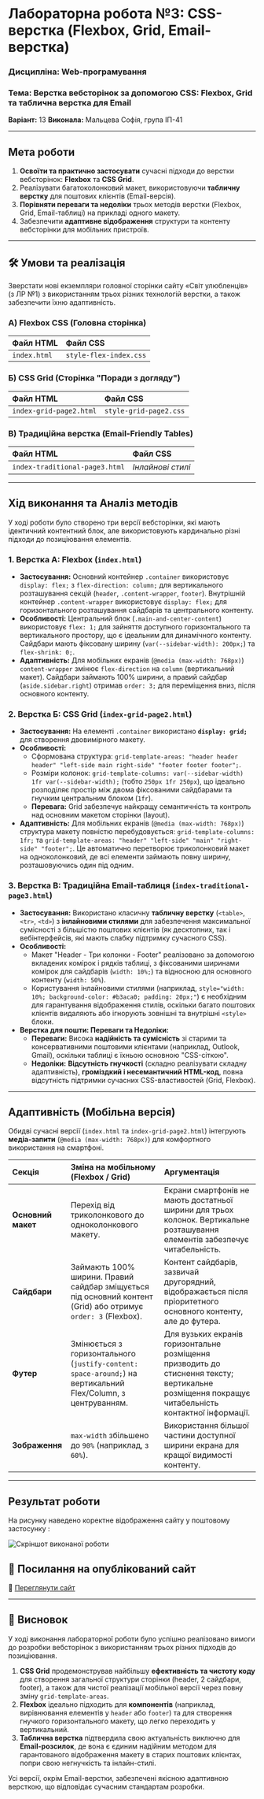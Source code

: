 # Лабораторна робота №3: CSS-верстка (Flexbox, Grid, Email-верстка)

### **Дисципліна:** Web-програмування
### **Тема:** Верстка вебсторінок за допомогою CSS: Flexbox, Grid та таблична верстка для Email

**Варіант:** 13
**Виконала:** Мальцева Софія, група ІП-41

---

##  Мета роботи

1. **Освоїти та практично застосувати** сучасні підходи до верстки вебсторінок: **Flexbox** та **CSS Grid**.
2. Реалізувати багатоколонковий макет, використовуючи **табличну верстку** для поштових клієнтів (Email-версія).
3. **Порівняти переваги та недоліки** трьох методів верстки (Flexbox, Grid, Email-таблиці) на прикладі одного макету.
4. Забезпечити **адаптивне відображення** структури та контенту вебсторінки для мобільних пристроїв.

---

## 🛠 Умови та реалізація

Зверстати нові екземпляри головної сторінки сайту «Світ улюбленців» (з ЛР №1) з використанням трьох різних технологій верстки, а також забезпечити їхню адаптивність.

### А) Flexbox CSS (Головна сторінка)

| Файл HTML | Файл CSS |
| :--- | :--- |
| `index.html` | `style-flex-index.css` |

### Б) CSS Grid (Сторінка "Поради з догляду")

| Файл HTML | Файл CSS |
| :--- | :--- |
| `index-grid-page2.html` | `style-grid-page2.css` |

### В) Традиційна верстка (Email-Friendly Tables)

| Файл HTML | Файл CSS |
| :--- | :--- |
| `index-traditional-page3.html` | *Інлайнові стилі* |

---

##  Хід виконання та Аналіз методів

У ході роботи було створено три версії вебсторінки, які мають ідентичний контентний блок, але використовують кардинально різні підходи до позиціювання елементів.

### 1. Верстка А: Flexbox (`index.html`)

* **Застосування:** Основний контейнер `.container` використовує `display: flex;` з `flex-direction: column;` для вертикального розташування секцій (`header`, `.content-wrapper`, `footer`). Внутрішній контейнер `.content-wrapper` використовує `display: flex;` для горизонтального розташування сайдбарів та центрального контенту.
* **Особливості:** Центральний блок (`.main-and-center-content`) використовує `flex: 1;` для зайняття доступного горизонтального та вертикального простору, що є ідеальним для динамічного контенту. Сайдбари мають фіксовану ширину (`var(--sidebar-width): 200px;`) та `flex-shrink: 0;`.
* **Адаптивність:** Для мобільних екранів (`@media (max-width: 768px)`) `content-wrapper` змінює `flex-direction` на `column` (вертикальний макет). Сайдбари займають 100% ширини, а правий сайдбар (`aside.sidebar.right`) отримав `order: 3;` для переміщення вниз, після основного контенту.

### 2. Верстка Б: CSS Grid (`index-grid-page2.html`)

* **Застосування:** На елементі `.container` використано **`display: grid;`** для створення двовимірного макету.
* **Особливості:**
    * Сформована структура: `grid-template-areas: "header header header" "left-side main right-side" "footer footer footer";`.
    * Розміри колонок: `grid-template-columns: var(--sidebar-width) 1fr var(--sidebar-width);` (тобто `250px 1fr 250px`), що ідеально розподіляє простір між двома фіксованими сайдбарами та гнучким центральним блоком (`1fr`).
    * **Перевага:** Grid забезпечує найкращу семантичність та контроль над основним макетом сторінки (layout).
* **Адаптивність:** Для мобільних екранів (`@media (max-width: 768px)`) структура макету повністю перебудовується: `grid-template-columns: 1fr;` та `grid-template-areas: "header" "left-side" "main" "right-side" "footer";`. Це автоматично перетворює триколонковий макет на одноколонковий, де всі елементи займають повну ширину, розташовуючись один під одним.

### 3. Верстка В: Традиційна Email-таблиця (`index-traditional-page3.html`)

* **Застосування:** Використано класичну **табличну верстку** (`<table>`, `<tr>`, `<td>`) з **інлайновими стилями** для забезпечення максимальної сумісності з більшістю поштових клієнтів (як десктопних, так і вебінтерфейсів, які мають слабку підтримку сучасного CSS).
* **Особливості:**
    * Макет "Header - Три колонки - Footer" реалізовано за допомогою вкладених комірок і рядків таблиці, з фіксованими ширинами комірок для сайдбарів (`width: 10%;`) та відносною для основного контенту (`width: 50%`).
    * Користування інлайновими стилями (наприклад, `style="width: 10%; background-color: #b3aca0; padding: 20px;"`) є необхідним для гарантування відображення стилів, оскільки багато поштових клієнтів видаляють або ігнорують зовнішні та внутрішні `<style>` блоки.
* **Верстка для пошти: Переваги та Недоліки:**
    * **Переваги:** Висока **надійність та сумісність** зі старими та консервативними поштовими клієнтами (наприклад, Outlook, Gmail), оскільки таблиці є їхньою основною "CSS-сіткою".
    * **Недоліки:** **Відсутність гнучкості** (складно реалізувати складну адаптивність), **громіздкий і несемантичний HTML-код**, повна відсутність підтримки сучасних CSS-властивостей (Grid, Flexbox).

---

##  Адаптивність (Мобільна версія)

Обидві сучасні версії (`index.html` та `index-grid-page2.html`) інтегрують **медіа-запити** (`@media (max-width: 768px)`) для комфортного використання на смартфоні.

| Секція | Зміна на мобільному (Flexbox / Grid) | Аргументація |
| :--- | :--- | :--- |
| **Основний макет** | Перехід від триколонкового до одноколонкового макету. | Екрани смартфонів не мають достатньої ширини для трьох колонок. Вертикальне розташування елементів забезпечує читабельність. |
| **Сайдбари** | Займають 100% ширини. Правий сайдбар зміщується під основний контент (Grid) або отримує `order: 3` (Flexbox). | Контент сайдбарів, зазвичай другорядний, відображається після пріоритетного основного контенту, але до футера. |
| **Футер** | Змінюється з горизонтального (`justify-content: space-around;`) на вертикальний Flex/Column, з центруванням. | Для вузьких екранів горизонтальне розміщення призводить до стиснення тексту; вертикальне розміщення покращує читабельність контактної інформації. |
| **Зображення** | `max-width` збільшено до `90%` (наприклад, з `60%`). | Використання більшої частини доступної ширини екрана для кращої видимості контенту. |

---
## Результат роботи

На рисунку наведено коректне відображення сайту у поштовому застосунку :  

![Скріншот виконаної роботи](photo.jpg)

## 🔗 Посилання на опублікований сайт

🔗 [Переглянути сайт](https://weruu.github.io/labaVeb3/)

---

## 📝 Висновок

У ході виконання лабораторної роботи було успішно реалізовано вимоги до розробки вебсторінок з використанням трьох різних підходів до позиціювання.

1.  **CSS Grid** продемонстрував найбільшу **ефективність та чистоту коду** для створення загальної структури сторінки (header, 2 сайдбари, footer), а також для чистої реалізації мобільної версії через повну зміну `grid-template-areas`.
2.  **Flexbox** ідеально підходить для **компонентів** (наприклад, вирівнювання елементів у `header` або `footer`) та для створення гнучкого горизонтального макету, що легко переходить у вертикальний.
3.  **Таблична верстка** підтвердила свою актуальність виключно для **Email-розсилок**, де вона є єдиним надійним методом для гарантованого відображення макету в старих поштових клієнтах, попри свою негнучкість та інлайн-стилі.

Усі версії, окрім Email-верстки, забезпечені якісною адаптивною версткою, що відповідає сучасним стандартам розробки.
